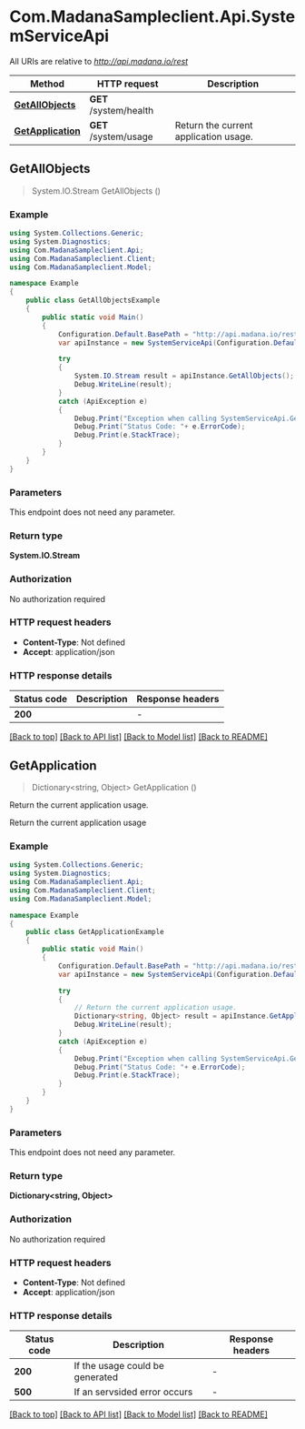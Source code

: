 # Com.MadanaSampleclient.Api.SystemServiceApi

All URIs are relative to *http://api.madana.io/rest*

Method | HTTP request | Description
------------- | ------------- | -------------
[**GetAllObjects**](SystemServiceApi.md#getallobjects) | **GET** /system/health | 
[**GetApplication**](SystemServiceApi.md#getapplication) | **GET** /system/usage | Return the current application usage.



## GetAllObjects

> System.IO.Stream GetAllObjects ()



### Example

```csharp
using System.Collections.Generic;
using System.Diagnostics;
using Com.MadanaSampleclient.Api;
using Com.MadanaSampleclient.Client;
using Com.MadanaSampleclient.Model;

namespace Example
{
    public class GetAllObjectsExample
    {
        public static void Main()
        {
            Configuration.Default.BasePath = "http://api.madana.io/rest";
            var apiInstance = new SystemServiceApi(Configuration.Default);

            try
            {
                System.IO.Stream result = apiInstance.GetAllObjects();
                Debug.WriteLine(result);
            }
            catch (ApiException e)
            {
                Debug.Print("Exception when calling SystemServiceApi.GetAllObjects: " + e.Message );
                Debug.Print("Status Code: "+ e.ErrorCode);
                Debug.Print(e.StackTrace);
            }
        }
    }
}
```

### Parameters

This endpoint does not need any parameter.

### Return type

**System.IO.Stream**

### Authorization

No authorization required

### HTTP request headers

- **Content-Type**: Not defined
- **Accept**: application/json

### HTTP response details
| Status code | Description | Response headers |
|-------------|-------------|------------------|
| **200** |  |  -  |

[[Back to top]](#)
[[Back to API list]](../README.md#documentation-for-api-endpoints)
[[Back to Model list]](../README.md#documentation-for-models)
[[Back to README]](../README.md)


## GetApplication

> Dictionary&lt;string, Object&gt; GetApplication ()

Return the current application usage.

Return the current application usage

### Example

```csharp
using System.Collections.Generic;
using System.Diagnostics;
using Com.MadanaSampleclient.Api;
using Com.MadanaSampleclient.Client;
using Com.MadanaSampleclient.Model;

namespace Example
{
    public class GetApplicationExample
    {
        public static void Main()
        {
            Configuration.Default.BasePath = "http://api.madana.io/rest";
            var apiInstance = new SystemServiceApi(Configuration.Default);

            try
            {
                // Return the current application usage.
                Dictionary<string, Object> result = apiInstance.GetApplication();
                Debug.WriteLine(result);
            }
            catch (ApiException e)
            {
                Debug.Print("Exception when calling SystemServiceApi.GetApplication: " + e.Message );
                Debug.Print("Status Code: "+ e.ErrorCode);
                Debug.Print(e.StackTrace);
            }
        }
    }
}
```

### Parameters

This endpoint does not need any parameter.

### Return type

**Dictionary<string, Object>**

### Authorization

No authorization required

### HTTP request headers

- **Content-Type**: Not defined
- **Accept**: application/json

### HTTP response details
| Status code | Description | Response headers |
|-------------|-------------|------------------|
| **200** | If the usage could be generated |  -  |
| **500** | If an servsided error occurs |  -  |

[[Back to top]](#)
[[Back to API list]](../README.md#documentation-for-api-endpoints)
[[Back to Model list]](../README.md#documentation-for-models)
[[Back to README]](../README.md)

